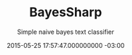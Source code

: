 ---
layout: project
title: BayesSharp
subtitle: Simple naive bayes text classifier
date: 2015-05-25 17:57:47.000000000 -03:00
type: post

ext_url: https://github.com/afonsof/BayesSharp
img: bayessharp.jpg

categories:
- projects
---
